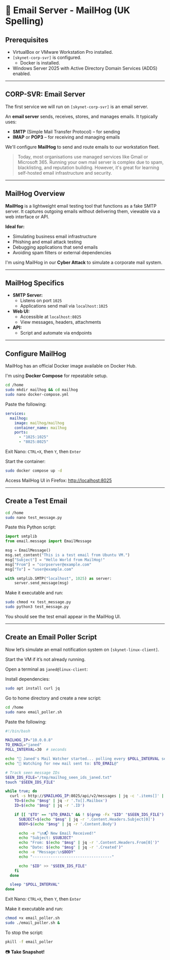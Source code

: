 # 📧 Email Server - MailHog (UK Spelling)

## Prerequisites

- VirtualBox or VMware Workstation Pro installed.
- `[skynet-corp-svr]` is configured.
  - Docker is installed.
- Windows Server 2025 with Active Directory Domain Services (ADDS) enabled.

---

## CORP-SVR: Email Server

The first service we will run on `[skynet-corp-svr]` is an email server.

An **email server** sends, receives, stores, and manages emails. It typically uses:

- **SMTP** (Simple Mail Transfer Protocol) – for sending  
- **IMAP** or **POP3** – for receiving and managing emails

We'll configure **MailHog** to send and route emails to our workstation fleet.

> Today, most organisations use managed services like Gmail or Microsoft 365. Running your own mail server is complex due to spam, blacklisting, and reputation building. However, it's great for learning self-hosted email infrastructure and security.

---

## MailHog Overview

**MailHog** is a lightweight email testing tool that functions as a fake SMTP server. It captures outgoing emails without delivering them, viewable via a web interface or API.

**Ideal for:**

- Simulating business email infrastructure
- Phishing and email attack testing
- Debugging applications that send emails
- Avoiding spam filters or external dependencies

I'm using MailHog in our **Cyber Attack** to simulate a corporate mail system.

---

## MailHog Specifics

- **SMTP Server:**
  - Listens on port `1025`
  - Applications send mail via `localhost:1025`
- **Web UI:**
  - Accessible at `localhost:8025`
  - View messages, headers, attachments
- **API:**
  - Script and automate via endpoints

---

## Configure MailHog

MailHog has an official Docker image available on Docker Hub.

I'm using **Docker Compose** for repeatable setup.

```bash
cd /home
sudo mkdir mailhog && cd mailhog
sudo nano docker-compose.yml
```

Paste the following:

```yaml
services:
  mailhog:
    image: mailhog/mailhog
    container_name: mailhog
    ports:
      - "1025:1025"
      - "8025:8025"
```

Exit Nano: `CTRL+X`, then `Y`, then `Enter`

Start the container:

```bash
sudo docker compose up -d
```

Access MailHog UI in Firefox: [http://localhost:8025](http://localhost:8025)

---

## Create a Test Email

```bash
cd /home
sudo nano test_message.py
```

Paste this Python script:

```python
import smtplib
from email.message import EmailMessage

msg = EmailMessage()
msg.set_content("This is a test email from Ubuntu VM.")
msg["Subject"] = "Hello World from MailHog!"
msg["From"] = "corpserver@example.com"
msg["To"] = "user@example.com"

with smtplib.SMTP("localhost", 1025) as server:
    server.send_message(msg)
```

Make it executable and run:

```bash
sudo chmod +x test_message.py
sudo python3 test_message.py
```

You should see the test email appear in the MailHog UI.

---

## Create an Email Poller Script

Now let’s simulate an email notification system on `[skynet-linux-client]`.

Start the VM if it’s not already running.

Open a terminal as `janed@linux-client`:

Install dependencies:

```bash
sudo apt install curl jq
```

Go to home directory and create a new script:

```bash
cd /home
sudo nano email_poller.sh
```

Paste the following:

```bash
#!/bin/bash

MAILHOG_IP="10.0.0.8"  
TO_EMAIL="janed"
POLL_INTERVAL=30  # seconds

echo "📡 Janed's Mail Watcher started... polling every $POLL_INTERVAL seconds"
echo "🔎 Watching for new mail sent to: $TO_EMAIL@"

# Track seen message IDs
SEEN_IDS_FILE="/tmp/mailhog_seen_ids_janed.txt"
touch "$SEEN_IDS_FILE"

while true; do
  curl -s http://$MAILHOG_IP:8025/api/v2/messages | jq -c '.items[]' | while read -r msg; do
    TO=$(echo "$msg" | jq -r '.To[].Mailbox')
    ID=$(echo "$msg" | jq -r '.ID')

    if [[ "$TO" == "$TO_EMAIL" && ! $(grep -Fx "$ID" "$SEEN_IDS_FILE") ]]; then
      SUBJECT=$(echo "$msg" | jq -r '.Content.Headers.Subject[0]')
      BODY=$(echo "$msg" | jq -r '.Content.Body')

      echo -e "\n📬 New Email Received!"
      echo "Subject: $SUBJECT"
      echo "From: $(echo "$msg" | jq -r '.Content.Headers.From[0]')"
      echo "Date: $(echo "$msg" | jq -r '.Created')"
      echo -e "Message:\n$BODY"
      echo "-----------------------------------"

      echo "$ID" >> "$SEEN_IDS_FILE"
    fi
  done

  sleep "$POLL_INTERVAL"
done
```

Exit Nano: `CTRL+X`, then `Y`, then `Enter`

Make it executable and run:

```bash
chmod +x email_poller.sh
sudo ./email_poller.sh &
```

To stop the script:

```bash
pkill -f email_poller
```

📷 **Take Snapshot!**